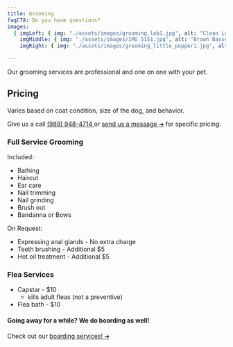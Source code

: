 ```yaml
---
title: Grooming
faqCTA: Do you have questions?
images:
  { imgLeft: { img: "./assets/images/grooming_lab1.jpg", alt: "Clean Lab"},
    imgMiddle: { img: "./assets/images/IMG_5151.jpg", alt: "Brown Basset Hound"},
    imgRight: { img: "./assets/images/grooming_little_pupper1.jpg", alt: "Happy Little Puppers"},  }

---
```


Our grooming services are professional and one on one with your pet. 

## Pricing
Varies based on coat condition, size of the dog, and behavior. 

Give us a call [(989) 948-4714 ](tel:989-948-4714) or [send us a message ➔](/contact) for specific pricing.

### Full Service Grooming

Included:
- Bathing 
- Haircut
- Ear care
- Nail trimming
- Nail grinding
- Brush out
- Bandanna or Bows

On Request:
- Expressing anal glands - No extra charge
- Teeth brushing - Additional $5
- Hot oil treatment - Additional $5
 
### Flea Services

- Capstar - $10 
  - kills adult fleas (not a preventive)
- Flea bath - $10

#### Going away for a while? We do boarding as well!
Check out our [boarding services! ➔](/boarding)